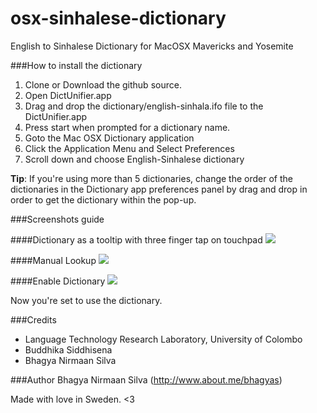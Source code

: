 osx-sinhalese-dictionary
========================

English to Sinhalese Dictionary for MacOSX Mavericks and Yosemite

###How to install the dictionary
1. Clone or Download the github source.
2. Open DictUnifier.app
3. Drag and drop the dictionary/english-sinhala.ifo file to the DictUnifier.app
4. Press start when prompted for a dictionary name.
5. Goto the Mac OSX Dictionary application
6. Click the Application Menu and Select Preferences
7. Scroll down and choose English-Sinhalese dictionary

**Tip**: If you're using more than 5 dictionaries, change the order of the dictionaries in the Dictionary app preferences panel by drag and drop in order to get the dictionary within the pop-up.

###Screenshots guide

####Dictionary as a tooltip with three finger tap on touchpad
![](https://raw.githubusercontent.com/bhagyas/osx-sinhalese-dictionary/images/dictionary-images/dictionary-tooltip.png)

####Manual Lookup
![](https://raw.githubusercontent.com/bhagyas/osx-sinhalese-dictionary/images/dictionary-images/dictionary-example.png)

####Enable Dictionary
![](https://raw.githubusercontent.com/bhagyas/osx-sinhalese-dictionary/images/dictionary-images/dictionary-enable.png)


Now you're set to use the dictionary.

###Credits
- Language Technology Research Laboratory, University of Colombo
- Buddhika Siddhisena
- Bhagya Nirmaan Silva

###Author
Bhagya Nirmaan Silva (http://www.about.me/bhagyas)

Made with love in Sweden.
<3
